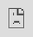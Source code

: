 ```yaml
---
layout: cluedin
title: Use CluedIn's Microsoft Fabric Workload
parent: Microsoft Fabric Integration
grand_parent: Microsoft Integration
permalink: microsoft-integration/fabric/use-cluedin-fabric-workload
nav_order: 040
has_children: false
---
```


CluedIn provides a native Microsoft Fabric Workload that can take data in your Fabric environment and clean it through the CluedIn Clean application.

You can have the processing of the cleaning happen in CluedIn, or, you can choose to run the processing in Fabric. 

**Install the Fabric Workload**

You can install the CluedIn Cleanse Workload by first asking support@cluedin.com to invite you to the Private Preview of this Workload. 

Once you have been invited, you can search and find the CluedIn Cleanse Workload in your Workload Hub.

![Fabric2.png]({{ "/assets/images/microsoft-integration/fabric/Fabric2.png" | relative_url }})

You will need to attach this Workload to a Workspace, or your entire Tenant - but do make sure you are attaching it to an environment that has capacity assocaited with it. Trial capacties are supported.

**Use the Fabric Workload**

<div class="videoFrame">
<iframe src="https://player.vimeo.com/video/1069114545?h=043c300f96&amp;badge=0&amp;autopause=0&amp;player_id=0&amp;app_id=58479" frameborder="0" allow="autoplay; fullscreen; picture-in-picture; clipboard-write; encrypted-media" style="position:absolute;top:0;left:0;width:100%;height:100%;" title="New Recording - 25/03/2025, 17:22:30"></iframe>
</div>

**Requirements**

Firstly, please follow the Microsoft Fabric documentation in order to know if you have the rights and authorization to be able to install Workloads in your Fabric environment. 

Secondly, you will need to bring your own CluedIn instance and pass the details of it into the Workload (as you can see in the video above). If you do not have a CluedIn instance, you can get a free PAAS instance from the Azure Marketplace. 
